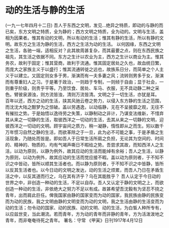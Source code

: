 # 动的生活与静的生活
(一九一七年四月十二日)
吾人于东西之文明，发见…绝异之特质，即动的与静的而已矣，东方文明之特质，全为静的；西方文明之特质，全为动的。文明与生活，盖相为因果者。惟其有动的文明，所以有动的生活；惟其有静的生活，所以有静的文明。故东方之生活为静的生活，西方之生活为动的生活。
以何因缘，东西之文明之生活，各驰一端，适相反对？此其故周甚复杂，而其最要之点，则在东西民族之祖先，其生活之依据不同。东方之生计以农业为主，西方之生计以商业为主。惟其务农，故利于固定；惟其营商，故利于流通。惟其固定居处之久也，故血统日繁，而庞大之家族主义于以盛行；惟其流通转徙之远也，故族系日分，而简单之个人主义于以建立。又固定则女多于男，渐演而有一夫多妻之风；流转则男多于女，渐演而有尊重妇人之习。于是著于政治，一则趋于专制，一则倾于自由；显于社会，一则重乎阶级，则贵乎平等。乃至饮食、居处、车马、衣服，无不具动静二种之采色。臂彼泉源浊，则方流皆浊，清则万流皆清。文明之于一切生活，亦犹是耳。
百年以还，西方之动的生活，挟其风驰云卷之势力，以侵入东方静的生活之范围，而沈沈大陆之酣梦为之惊破。盖以劳遇逸，以动临静，无在不呈披靡之观，无往不有摧拉之势。于是始悟以逸待劳之失策，以静制动之非计，乃谋变法维新，不惜弃其从来之一切静的生活，取彼西洋之一切动的生活，去其从来之一切静的文明，迎彼西洋之一切动的文明。顾宇宙间之质力，稍一凝静，惰性即从之而生。矧以数千万年惯习自然之静的生活，而欲革除之于一旦，此为必不可能之事，于是矛盾之生活现象，乃随处而皆是。即如吾人于日常生活所肩之负担，无论其为空间的、时间的、精神的、物质的，均有气竭声嘶日不暇给之势。吾尝求其故，而知西洋人之生活，以动为原则，以静为例外，故其应动的生活而能绰有余裕；吾人之生活，以静为原则，以动为例外，故其应动的生活而觉应接不暇。盖以动为原则者，于不知不识之中皆动，皆所以顺其生活者也。而以静为原则者，于不知不识之中皆静，皆所以反其生活者也。以今日动的文明之发达，动的生活之烦累，而吾人乃日在矛盾生活之中，以反其道而行之，乌在其有济乎？乌在其能胜乎？
吾人认定于今日动的世界之中，非创造一种动的生活，不足以自存。吾人又认定于静的文明之上，而欲创造一种动的生活，非依绝大之努力不足以有成。故甚希望吾沈毅有为坚忍不挠之青年，出而肩此巨任。俾我国家由静的国家变而为动的国家，我民族由静的民族变而为动的民族，我之文明由静的文明变而为动的文明，我之生活由静的生活变而为动的生活；勿令动的国家、动的民族、动的文明、动的生活，为白皙人种所专有，以应兹世变，当此潮流。若而青年，方为动的青年而非静的青年，方为活泼泼地之青年，而非奄奄待死之青年。
署名：守常
《甲寅》日刊1917年4月12日
